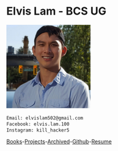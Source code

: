 # Elvis Lam - BCS UG
<img src="https://raw.githubusercontent.com/Megachin502/megachin502.github.io/master/websites/blue%20portfolio/profile.jpg" alt="me" width="220"/>

```
Email: elvislam502@gmail.com
Facebook: elvis.lam.100
Instagram: kill_hacker5
```

[Books](https://docs.google.com/document/d/e/2PACX-1vSnavpZfQekWbDnxqKuk29q_2rwAGsHqcZFUjSORzmMLdE0I5hvWUaIYCSaIolRwLXOQc_3PxpcINfx/pub)-[Projects](https://docs.google.com/document/d/e/2PACX-1vTnDO_hotbN3bt4jg1GHH6EgCvj8603bCiHJ4J9xeCCTJizjOw9OluyiCG18HxAujKfa3Lq5-yYRqpq/pub)-[Archived](https://megachin502.github.io/websites/index.html)-[Github](https://github.com/Megachin502)-[Resume](https://megachin502.github.io)
